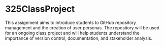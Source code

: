 # 325ClassProject
This assignment aims to introduce students to GitHub repository management and the creation of user personas. 
The repository will be used for an ongoing class project and will help students understand the importance of version control, documentation, and stakeholder analysis.